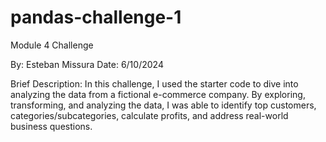 # pandas-challenge-1
Module 4 Challenge

By: Esteban Missura
Date: 6/10/2024

Brief Description: In this challenge, I used the starter code to dive into analyzing the data from a fictional e-commerce company. By exploring, transforming, and analyzing the data, I was able to identify top customers, categories/subcategories, calculate profits, and address real-world business questions.